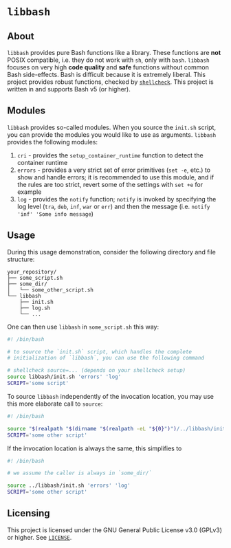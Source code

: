 # `libbash`

## About

`libbash` provides pure Bash functions like a library. These functions are **not** POSIX compatible, i.e. they do not work with `sh`, only with `bash`. `libbash` focuses on very high **code quality** and **safe** functions without common Bash side-effects. Bash is difficult because it is extremely liberal. This project provides robust functions, checked by [`shellcheck`](https://github.com/koalaman/shellcheck). This project is written in and supports Bash v5 (or higher).

## Modules

`libbash` provides so-called modules. When you source the `init.sh` script, you can provide the modules you would like to use as arguments. `libbash` provides the following modules:

1. `cri` - provides the `setup_container_runtime` function to detect the container runtime
2. `errors` - provides a very strict set of error primitives (`set -e`, etc.) to show and handle errors;
   it is recommended to use this module, and if the rules are too strict, revert some of the settings with `set +e` for example
3. `log` - provides the `notify` function; `notify` is invoked by specifying the log level (`tra`, `deb`, `inf`, `war` or `err`)
   and then the message (i.e. `notify 'inf' 'Some info message`)

## Usage

During this usage demonstration, consider the following directory and file structure:

``` TXT
your_repository/
├── some_script.sh
├── some_dir/
│   └── some_other_script.sh
└── libbash
    ├── init.sh
    ├── log.sh
    └── ...
```

One can then use `libbash` in `some_script.sh` this way:

``` BASH
#! /bin/bash

# to source the `init.sh` script, which handles the complete
# initialization of `libbash`, you can use the following command

# shellcheck source=... (depends on your shellcheck setup)
source libbash/init.sh 'errors' 'log'
SCRIPT='some script'
```

To source `libbash` independently of the invocation location, you may use this more elaborate call to `source`:

``` BASH
#! /bin/bash

source "$(realpath "$(dirname "$(realpath -eL "${0}")")/../libbash/init.sh" 'errors' 'log'
SCRIPT='some other script'
```

If the invocation location is always the same, this simplifies to

``` BASH
#! /bin/bash

# we assume the caller is always in `some_dir/`

source ../libbash/init.sh 'errors' 'log'
SCRIPT='some other script'
```

## Licensing

This project is licensed under the GNU General Public License v3.0 (GPLv3) or higher. See [`LICENSE`](./LICENSE).
